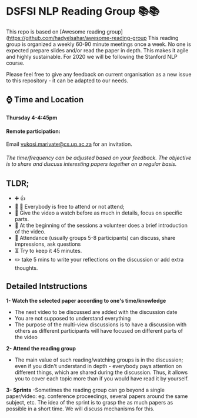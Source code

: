 # DSFSI NLP Reading Group :books::books:

This repo is based on [Awesome reading group](https://github.com/hadyelsahar/awesome-reading-group This reading group is organized a weekly 60-90 minute meetings once a week. No one is expected prepare slides and/or read the paper in depth. This makes it agile and highly sustainable. For 2020 we will be following the Stanford NLP course. 

Please feel free to give any feedback on current organisation as a new issue to this repository - it can be adapted to our needs.   


  
## :watch: Time and Location 
#### Thursday 4-4:45pm
#### Remote participation:
Email vukosi.marivate@cs.up.ac.za for an invitation. 

###### The time/frequency can be adjusted based on your feedback. The objective is to share and discuss interesting papers together on a regular basis.

## TLDR;
   - :heavy_plus_sign: :+1: 
   - :full_moon_with_face: :new_moon_with_face: Everybody is free to attend or not attend; 
   - :memo: Give the video a watch before as much in details, focus on specific parts.  
   - :loudspeaker: At the beginning of the sessions a volunteer does a brief introduction of the video.
   - :speech_balloon: Attendance (usually groups 5-8 participants) can discuss, share impressions, ask questions 
   - :hourglass_flowing_sand: Try to keep it 45 minutes.   
   - :pencil2: take 5 mins to write your reflections on the discussion or add extra thoughts. 

## Detailed Intstructions

**1- Watch the selected paper according to one's time/knowledge​**
- The next video to be discussed are added with the discussion date
- You are not supposed to understand everything
- The purpose of the multi-view discussions is to have a discussion with others as different participants will have focused on different parts of the video

**2- Attend the reading group** 
- The main value of such reading/watching groups is in the discussion; even if you didn't understand in depth - everybody pays attention on different things, which are shared during the discussion. Thus, it allows you to cover each topic more than if you would have read it by yourself.  

**3- Sprints** 
 -Sometimes the reading group can go beyond a single paper/video: eg. conference proceedings, several papers around the same subject, etc.  The idea of the sprint is to grasp the as much papers as possible in a short time. We will discuss mechanisms for this. 
